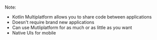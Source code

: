 
Note:
- Kotlin Multiplatform allows you to share code between applications
- Doesn't require brand new applications
- Can use Mutliplatform for as much or as little as you want
- Native UIs for mobile